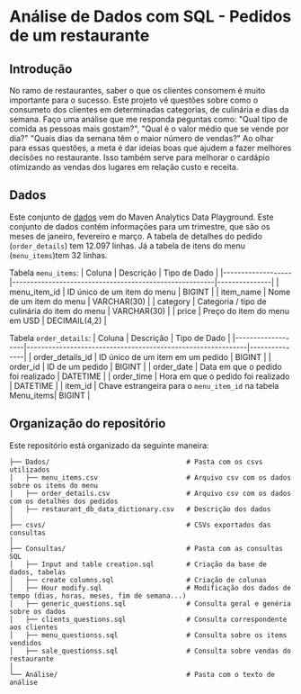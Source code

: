 # Análise de Dados com SQL - Pedidos de um restaurante
## Introdução 
No ramo de restaurantes, saber o que os clientes consomem é muito importante para o sucesso. Este projeto vê questões sobre como o consumeto dos clientes em determinadas categorias, de culinária e dias da semana. Faço uma análise que me responda peguntas como: "Qual tipo de comida as pessoas mais gostam?", "Qual é o valor médio que se vende por dia?" "Quais dias da semana têm o maior número de vendas?" Ao olhar para essas questões, a meta é dar ideias boas que ajudem a fazer melhores decisões no restaurante. Isso também serve para melhorar o cardápio otimizando as vendas dos lugares em relação custo e receita.

## Dados
Este conjunto de [dados](https://mavenanalytics.io/data-playground?order=date_added%2Cdesc&search=restaurant) vem do Maven Analytics Data Playground. Este conjunto de dados contém informações para um trimestre, que são os meses de janeiro, fevereiro e março. A tabela de detalhes do pedido (`order_details`) tem 12.097 linhas. Já a tabela de itens do menu (`menu_items`)tem 32 linhas.

Tabela `menu_items`:
| Coluna            | Descrição                                              | Tipo de Dado  |
|-------------------|--------------------------------------------------------|---------------|
| menu_item_id      | ID único de um item do menu                            | BIGINT        |
| item_name         | Nome de um item do menu                                | VARCHAR(30)   |
| category          | Categoria / tipo de culinária do item do menu          | VARCHAR(30)   |
| price             | Preço do item do menu em USD                           | DECIMAIL(4,2) |

Tabela `order_details`:
| Coluna            | Descrição                                                   | Tipo de Dado  |
|-------------------|-------------------------------------------------------------|---------------|
| order_details_id  | ID único de um item em um pedido                            | BIGINT        |
| order_id          | ID de um pedido                                            | BIGINT        |
| order_date        | Data em que o pedido foi realizado                          | DATETIME      |
| order_time        | Hora em que o pedido foi realizado                          | DATETIME      |
| item_id           | Chave estrangeira para o `menu_item_id` na tabela Menu_items| BIGINT        |

## Organização do repositório
Este repositório está organizado da seguinte maneira: 

```
├── Dados/                                  # Pasta com os csvs utilizados
│   ├── menu_items.csv                      # Arquivo csv com os dados sobre os items do menu
│   ├── order_details.csv                   # Arquivo csv com os dados com os detalhes dos pedidos
│   ├── restaurant_db_data_dictionary.csv   # Descrição dos dados
│
├── csvs/                                   # CSVs exportados das consultas
│
├── Consultas/                              # Pasta com as consultas SQL
│   ├── Input and table creation.sql        # Criação da base de dados, tabelas
│   ├── create columns.sql                  # Criação de colunas
│   ├── Hour modify.sql                     # Modificação dos dados de tempo (dias, horas, meses, fim de semana...)
│   ├── generic_questions.sql               # Consulta geral e genéria sobre os dados
│   ├── clients_questions.sql               # Consulta correspondente aos clientes
│   ├── menu_questionss.sql                 # Consulta sobre os items vendidos
│   ├── sale_questionss.sql                 # Consulta sobre vendas do restaurante
│  
└── Análise/                                # Pasta com o texto de análise
```



